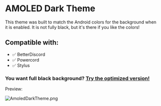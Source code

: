 # AMOLED Dark Theme

This theme was built to match the Android colors for the background when it is enabled. It is not fully black, but it's there if you like the colors!

## Compatible with:

- ✅ BetterDiscord
- ✅ Powercord
- ✅ Stylus

### You want full black background? [Try the optimized version!](https://github.com/Tomrdh/discord-addons/tree/master/download-themes-here/AmoledDarkThemeOptimized)

Preview:

![AmoledDarkTheme.png](https://tomrdh.github.io/da-website/screenshots/AmoledDarkTheme.png)
